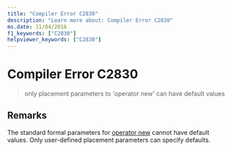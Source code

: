```yaml
---
title: "Compiler Error C2830"
description: "Learn more about: Compiler Error C2830"
ms.date: 11/04/2016
f1_keywords: ["C2830"]
helpviewer_keywords: ["C2830"]
---
```

# Compiler Error C2830

> only placement parameters to 'operator new' can have default values

## Remarks

The standard formal parameters for [operator new](../../standard-library/new-operators.md#op_new) cannot have default values. Only user-defined placement parameters can specify defaults.
